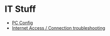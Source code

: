 # IT Stuff

 - [PC Config](/pc-config.md)
 - [Internet Access / Connection troubleshooting](/internet-access-troubleshooting.md)
